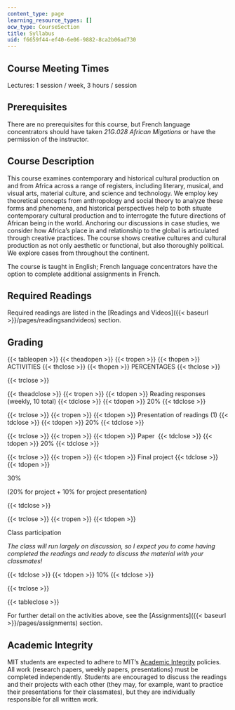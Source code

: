```yaml
---
content_type: page
learning_resource_types: []
ocw_type: CourseSection
title: Syllabus
uid: f6659f44-ef40-6e06-9882-8ca2b06ad730
---
```


Course Meeting Times
--------------------

Lectures: 1 session / week, 3 hours / session

Prerequisites
-------------

There are no prerequisites for this course, but French language concentrators should have taken _21G.028 African Migations_ or have the permission of the instructor.

Course Description
------------------

This course examines contemporary and historical cultural production on and from Africa across a range of registers, including literary, musical, and visual arts, material culture, and science and technology. We employ key theoretical concepts from anthropology and social theory to analyze these forms and phenomena, and historical perspectives help to both situate contemporary cultural production and to interrogate the future directions of African being in the world. Anchoring our discussions in case studies, we consider how Africa’s place in and relationship to the global is articulated through creative practices. The course shows creative cultures and cultural production as not only aesthetic or functional, but also thoroughly political. We explore cases from throughout the continent.

The course is taught in English; French language concentrators have the option to complete additional assignments in French.

Required Readings
-----------------

Required readings are listed in the [Readings and Videos]({{< baseurl >}}/pages/readingsandvideos) section.

Grading 
--------

{{< tableopen >}}
{{< theadopen >}}
{{< tropen >}}
{{< thopen >}}
ACTIVITIES
{{< thclose >}}
{{< thopen >}}
PERCENTAGES
{{< thclose >}}

{{< trclose >}}

{{< theadclose >}}
{{< tropen >}}
{{< tdopen >}}
Reading responses (weekly, 10 total)
{{< tdclose >}}
{{< tdopen >}}
20%
{{< tdclose >}}

{{< trclose >}}
{{< tropen >}}
{{< tdopen >}}
Presentation of readings (1)
{{< tdclose >}}
{{< tdopen >}}
20%
{{< tdclose >}}

{{< trclose >}}
{{< tropen >}}
{{< tdopen >}}
Paper 
{{< tdclose >}}
{{< tdopen >}}
20%
{{< tdclose >}}

{{< trclose >}}
{{< tropen >}}
{{< tdopen >}}
Final project
{{< tdclose >}}
{{< tdopen >}}


30%

(20% for project + 10% for project presentation)


{{< tdclose >}}

{{< trclose >}}
{{< tropen >}}
{{< tdopen >}}


Class participation

_The class will run largely on discussion, so I expect you to come having completed the readings and ready to discuss the material with your classmates!_


{{< tdclose >}}
{{< tdopen >}}
10%
{{< tdclose >}}

{{< trclose >}}

{{< tableclose >}}

For further detail on the activities above, see the [Assignments]({{< baseurl >}}/pages/assignments) section.

Academic Integrity
------------------

MIT students are expected to adhere to MIT’s [Academic Integrity](https://integrity.mit.edu/) policies. All work (research papers, weekly papers, presentations) must be completed independently. Students are encouraged to discuss the readings and their projects with each other (they may, for example, want to practice their presentations for their classmates), but they are individually responsible for all written work.